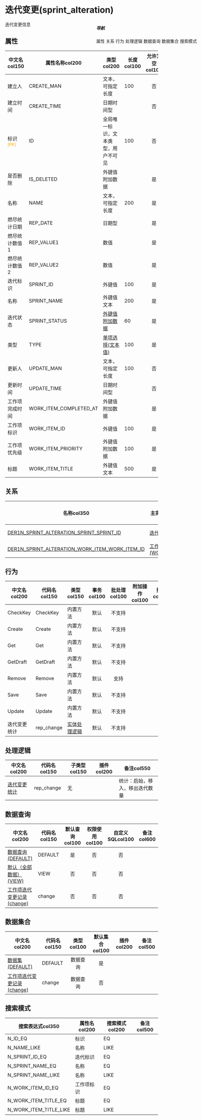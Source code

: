 # 迭代变更(sprint_alteration)  <!-- {docsify-ignore-all} -->


迭代变更信息


## 属性
|    中文名col150 | 属性名称col200           | 类型col200     | 长度col100    |允许为空col100    |  备注col500  |
| --------   |------------| -----  | -----  | :----: | -------- |
|建立人|CREATE_MAN|文本，可指定长度|100|否||
|建立时间|CREATE_TIME|日期时间型||否||
|标识<sup class="footnote-symbol"><font color=orange>[PK]</font></sup>|ID|全局唯一标识，文本类型，用户不可见|100|否||
|是否删除|IS_DELETED|外键值附加数据||是||
|名称|NAME|文本，可指定长度|200|是||
|燃尽统计日期|REP_DATE|日期型||是||
|燃尽统计数值1|REP_VALUE1|数值||是||
|燃尽统计数值2|REP_VALUE2|数值||是||
|迭代标识|SPRINT_ID|外键值|100|是||
|名称|SPRINT_NAME|外键值文本|200|是||
|迭代状态|SPRINT_STATUS|[外键值附加数据](index/dictionary_index#sprint_status "迭代状态")|60|是||
|类型|TYPE|[单项选择(文本值)](index/dictionary_index#sprint_alteration_type "迭代变更类型")|100|是||
|更新人|UPDATE_MAN|文本，可指定长度|100|否||
|更新时间|UPDATE_TIME|日期时间型||否||
|工作项完成时间|WORK_ITEM_COMPLETED_AT|外键值附加数据||是||
|工作项标识|WORK_ITEM_ID|外键值|100|是||
|工作项优先级|WORK_ITEM_PRIORITY|外键值附加数据|100|是||
|标题|WORK_ITEM_TITLE|外键值文本|500|是||


## 关系

<el-row>
<el-tabs v-model="show_der">
<el-tab-pane label="从关系" name="minor">

|  名称col350   | 主实体col200   | 关系类型col200   |    备注col500  |
| -------- |---------- |-----------|----- |
|[DER1N_SPRINT_ALTERATION_SPRINT_SPRINT_ID](der/DER1N_SPRINT_ALTERATION_SPRINT_SPRINT_ID)|[迭代(SPRINT)](module/ProjMgmt/sprint)|1:N关系||
|[DER1N_SPRINT_ALTERATION_WORK_ITEM_WORK_ITEM_ID](der/DER1N_SPRINT_ALTERATION_WORK_ITEM_WORK_ITEM_ID)|[工作项(WORK_ITEM)](module/ProjMgmt/work_item)|1:N关系||

</el-tab-pane>
</el-tabs>
</el-row>

## 行为
| 中文名col200    | 代码名col150    | 类型col150    | 事务col100   | 批处理col100   | 附加操作col100  | 插件col150    |  备注col300  |
| -------- |---------- |----------- |:----:|:----:|---------| ----- | ----- |
|CheckKey|CheckKey|内置方法|默认|不支持||||
|Create|Create|内置方法|默认|不支持||||
|Get|Get|内置方法|默认|不支持||||
|GetDraft|GetDraft|内置方法|默认|不支持||||
|Remove|Remove|内置方法|默认|支持||||
|Save|Save|内置方法|默认|不支持||||
|Update|Update|内置方法|默认|不支持||||
|迭代变更统计|rep_change|[实体处理逻辑](module/ProjMgmt/sprint_alteration/logic/rep_change "迭代变更统计")|默认|不支持||||

## 处理逻辑
| 中文名col200    | 代码名col150    | 子类型col150    | 插件col200    |  备注col550  |
| -------- |---------- |----------- |------------|----------|
|[迭代变更统计](module/ProjMgmt/sprint_alteration/logic/rep_change)|rep_change|无||统计：启始，移入，移出迭代数量|

## 数据查询
| 中文名col200    | 代码名col150    | 默认查询col100 | 权限使用col100 | 自定义SQLcol100 |  备注col600|
| --------  | --------   | :----:  |:----:  | :----:  |----- |
|[数据查询(DEFAULT)](module/ProjMgmt/sprint_alteration/query/Default)|DEFAULT|是|否 |否 ||
|[默认（全部数据）(VIEW)](module/ProjMgmt/sprint_alteration/query/View)|VIEW|否|否 |否 ||
|[工作项迭代变更记录(change)](module/ProjMgmt/sprint_alteration/query/change)|change|否|否 |否 ||

## 数据集合
| 中文名col200  | 代码名col150  | 类型col100 | 默认集合col100 |   插件col200|   备注col500|
| --------  | --------   | :----:   | :----:   | ----- |----- |
|[数据集(DEFAULT)](module/ProjMgmt/sprint_alteration/dataset/Default)|DEFAULT|数据查询|是|||
|[工作项迭代变更记录(change)](module/ProjMgmt/sprint_alteration/dataset/change)|change|数据查询|否|||

## 搜索模式
|   搜索表达式col350   |    属性名col200    |    搜索模式col200        |备注col500  |
| -------- |------------|------------|------|
|N_ID_EQ|标识|EQ||
|N_NAME_LIKE|名称|LIKE||
|N_SPRINT_ID_EQ|迭代标识|EQ||
|N_SPRINT_NAME_EQ|名称|EQ||
|N_SPRINT_NAME_LIKE|名称|LIKE||
|N_WORK_ITEM_ID_EQ|工作项标识|EQ||
|N_WORK_ITEM_TITLE_EQ|标题|EQ||
|N_WORK_ITEM_TITLE_LIKE|标题|LIKE||

<div style="display: block; overflow: hidden; position: fixed; top: 140px; right: 100px;">

##### 导航
<el-anchor >
<el-anchor-link :href="`#/module/ProjMgmt/sprint_alteration?id=属性`">
  属性
</el-anchor-link>
<el-anchor-link :href="`#/module/ProjMgmt/sprint_alteration?id=关系`">
  关系
</el-anchor-link>
<el-anchor-link :href="`#/module/ProjMgmt/sprint_alteration?id=行为`">
  行为
</el-anchor-link>
<el-anchor-link :href="`#/module/ProjMgmt/sprint_alteration?id=处理逻辑`">
  处理逻辑
</el-anchor-link>
<el-anchor-link :href="`#/module/ProjMgmt/sprint_alteration?id=数据查询`">
  数据查询
</el-anchor-link>
<el-anchor-link :href="`#/module/ProjMgmt/sprint_alteration?id=数据集合`">
  数据集合
</el-anchor-link>
<el-anchor-link :href="`#/module/ProjMgmt/sprint_alteration?id=搜索模式`">
  搜索模式
</el-anchor-link>
</el-anchor>
</div>

<script>
 const { createApp } = Vue
  createApp({
    data() {
      return {
show_der:'minor',


      }
    },
    methods: {
    }
  }).use(ElementPlus).mount('#app')
</script>